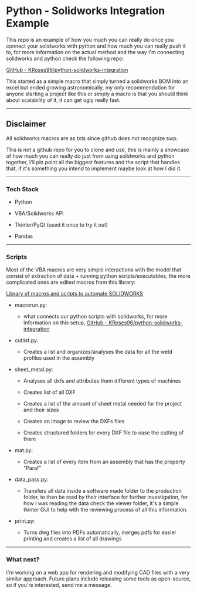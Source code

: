 # Python - Solidworks Integration Example

This repo is an example of how you much you can really do once you connect your solidworks with python and how much you can really push it to, for more information on the actual method and the way I'm connecting solidworks and python check the following repo: 

[GitHub - KRoses96/python-solidworks-integration](https://github.com/KRoses96/python-solidworks-integration)

This started as a simple macro that simply turned a solidworks BOM into an excel but ended growing astronomically, my only recommendation for anyone starting a project like this or simply a macro is that you should think about scalability of it, it can get ugly really fast.

---

## Disclaimer

All solidworks macros are as txts since github does not recognize swp.

This is not a github repo for you to clone and use, this is mainly a showcase of how much you can really do just from using solidworks and python together, I'll pin point all the biggest features and the script that handles that, if it's something you intend to implement maybe look at how I did it.

---

### Tech Stack

- Python

- VBA/Solidworks API

- Tkinter/PyQt (used it once to try it out)

- Pandas 

---

### Scripts

Most of the VBA macros are very simple interactions with the model that consist of extraction of data + running python scripts/executables, the more complicated ones are edited macros from this library:

[Library of macros and scripts to automate SOLIDWORKS](https://www.codestack.net/solidworks-tools/)

- macrorun.py:
  
  - what connects our python scripts with solidworks, for more information on this setup, [GitHub - KRoses96/python-solidworks-integration](https://github.com/KRoses96/python-solidworks-integration)

- cutlist.py:
  
  - Creates a list and organizes/analyses the data for all the weld profiles used in the assembly

- sheet_metal.py:
  
  - Analyses all dxfs and attributes them different types of machines
  
  - Creates list of all DXF
  
  - Creates a list of the amount of sheet metal needed for the project and their sizes
  
  - Creates an image to review the DXFs files
  
  - Creates structured folders for every DXF file to ease the cutting of them

- mat.py:
  
  - Creates a list of every item from an assembly that has the property "Paraf"

- data_pass.py:
  
  - Transfers all data inside a software made folder to the production folder, to then be read by their interface for further investigation, for how I was reading the data check the viewer folder, it's a simple tkinter GUI to help with the reviewing process of all this information.
- print.py:
  - Turns dwg files into PDFs automatically, merges pdfs for easier printing and creates a list of all drawings
---

### What next?

I'm working on a web app for rendering and modifying CAD files with a very similar approach. Future plans include releasing some tools as open-source, so if you're interested, send me a message.
